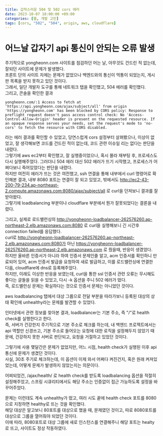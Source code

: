 ```yaml
---
title: 갑작스러운 504 및 502 cors 에러
date: 2023-10-07 18:00:00 +09:00
categories: [웹, 개발 고민]
tags: [cors, "502", "504", origin, aws, cloudflare]
---
```


# 어느날 갑자기 api 통신이 안되는 오류 발생

주기적으로 yongheonn.com 사이트를 점검하던 어는 날, 아무것도 건드린 적 없는데, 잘되던 사이트에 문제가 발생했다.  
프론트 단의 사이트 자체는 문제가 없었으나 백엔드와의 통신이 먹통이 되었는지, 게시판 목록을 받지 못하고 있던 것이다.  
그래서, 일단 개발자 도구를 통해 네트워크 탭을 확인했고, 504 에러를 확인했다.  
그리고, 콘솔을 확인한 결과

`yongheonn.com/:1 Access to fetch at 'https://api.yongheonn.com/ajax/subject/all' from origin 'https://yongheonn.com' has been blocked by CORS policy: Response to preflight request doesn't pass access control check: No 'Access-Control-Allow-Origin' header is present on the requested resource. If an opaque response serves your needs, set the request's mode to 'no-cors' to fetch the resource with CORS disabled.`

라는 에러 결과를 확인할 수 있었고, 당연스럽게 cors 설정부터 살펴봤으나, 이상이 없었고, 잘 생각해보면 코드를 건드린 적이 없는데, 코드 관련 이슈일 리는 없다는 판단을 내렸다.  
그렇기에 aws ec2부터 확인했고, 잘 실행중이었으나, 혹시 몰라 재부팅 후, 프로세스도 다시 실행해주었다.
그러더니 504 에러 대신 502 에러가 뜨기 시작했고, 프로세스가 어쩌다보니 죽어있었다는 판단을 내렸다.  
하지만 여전히 에러가 뜨는 것은 여전했고, ssh 연결을 통해 내부에서 curl 명령어로 확인해본 결과, 내부 8080 포트는 연결이 잘 되고 있었고, 밖에서도 http://ec2-43-200-79-234.ap-northeast-2.compute.amazonaws.com:8080/ajax/subject/all 로 curl을 던져보니 결과를 잘 받아왔다.  
그렇기에 loadbalancing 부분이나 cloudflare 부분에서 뭔가 잘못되었다는 결론을 내렸다.

그리고, 실제로 로드밸런싱의 http://yongheonn-loadbalancer-262576260.ap-northeast-2.elb.amazonaws.com:8080 로 curl을 실행해보니 긴 시간후 connection failed를 응답했다.  
curl로 http://yongheonn-loadbalancer-262576260.ap-northeast-2.elb.amazonaws.com:8080가 아닌 https://yongheonn-loadbalancer-262576260.ap-northeast-2.elb.amazonaws.com 로 줬을때, 반응이 생겼었다.  
하지만 올바른 인증서가 아니라 하여 인증서 문제인줄 알고, acm 인증서를 확인하니 만료되어 있어, acm 인증서 발급을 요청하여 새로 발급하고, 이를 로드밸런싱에 연결한 다음, cloudflare에 dns로 등록해주었다.  
하지만, 이래도 이상한 반응을 보였는데, curl을 통한 ssl 인증서 관련 오류는 무시해도 좋다는 글들을 읽을 수 있었고, 다시 -k 옵션을 주니 502 에러가 떴다.  
즉, 로드밸런싱 문제는 확실하다는 것으로 인증서 문제는 아니었던 것이다.

aws loadbalancing 탭에서 대상 그룹으로 전달 부분을 따라가보니 등록된 대상의 상태 확인에 unhealthy라는 문제를 발견할 수 있었다.

인터넷에서 관련 정보를 찾아본 결과, loadbalancer는 기본 주소, 즉 "/"로 health check를 실행한다고 한다.  
즉, 서버가 건강한지 주기적으로 기본 주소로 체크를 하는데, 내 백엔드 프로젝트에서는 api 역할만 신경쓰고, 기본 주소로 들어오는 요청에 대한 로직을 설정해두지 않았기 때문에, 건강하지 못한 서버로 판단되고, 요청을 거절하고 있었던 것이다.

그렇기에 사용 몇달간은 문제가 없었지만, 어느 시점, health check가 실행된 이후 api 통신에 문제가 생겼던 것이다.  
사실, 30초 주기로 체크하는데, 이 옵션이 이제 와서 어쩌다 켜진건지, 혹은 원래 켜져있었는데, 어떻게 문제가 발생하지 않았는지는 의문이다.

어찌되었건, /ajax/health/ 로 health check를 받도록 loadbalancing 옵션을 적절히 설정해주었고, 스프링 시큐리티에서도 해당 주소는 인증없이 접근 가능하도록 설정을 바꾸어주었다.

문제는 이런데도 계속 unhealthy가 떴고, 여러 시도 끝에 health check 포트를 8080으로 지정하면 healthy로 뜨는 것을 확인했다.  
해당 대상은 알고보니 80포트를 대상으로 했을 때, 문제였던 것이고, 따로 8080포트를 대상으로 그룹을 열어줘야 되었던 것이다.  
이에 따라, 8080포트로 대상 그룹에 새로 인스턴스를 연결해주니 해당 포트는 healty로 뜨고, 사이트도 정상 작동하였다.
